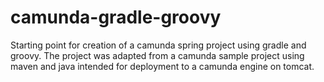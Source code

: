# camunda-gradle-groovy
Starting point for creation of a camunda spring project using gradle and groovy.  The project was adapted from a camunda sample project using maven and java intended for deployment to a camunda engine on tomcat.

